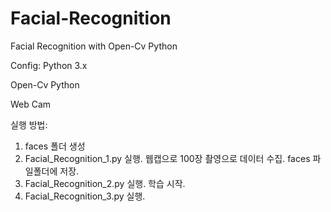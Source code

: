 # Facial-Recognition
Facial Recognition with Open-Cv Python

Config: 
Python 3.x

Open-Cv Python 

Web Cam


실행 방법:

1. faces 폴더 생성
2. Facial_Recognition_1.py 실행. 웹캡으로 100장 촬영으로 데이터 수집. faces 파일폴더에 저장.
3. Facial_Recognition_2.py 실행. 학습 시작.
4. Facial_Recognition_3.py 실행. 
